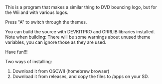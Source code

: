 This is a program that makes a similar thing to DVD bouncing logo, but for the Wii and with various logos.

Press "A" to switch through the themes.


You can build the source with DEVKITPRO and GRRLIB libraries installed. 
Note when building: There will be some warnings about unused theme variables, you can ignore those as they are used.

Have fun!!!




Two ways of installing:
1. Download it from OSCWII (homebrew browser)
2. Download it from releases, and copy the files to /apps on your SD.
